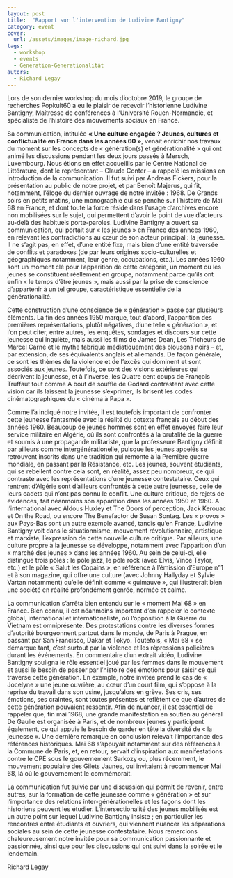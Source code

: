 ```yaml
---
layout: post
title:  "Rapport sur l'intervention de Ludivine Bantigny"
category: event
cover:
  url: /assets/images/image-richard.jpg
tags:
  - workshop
  - events
  - Generation-Generationalität
autors:
  - Richard Legay
---
```


Lors de son dernier workshop du mois d’octobre 2019, le groupe de recherches Popkult60 a eu le plaisir de recevoir l’historienne Ludivine Bantigny, Maîtresse de conférences à l’Université Rouen-Normandie, et spécialiste de l’histoire des mouvements sociaux en France.

<!-- more -->

Sa communication, intitulée **« Une culture engagée ? Jeunes, cultures et conflictualité en France dans les années 60 »**, venait enrichir nos travaux du moment sur les concepts de « génération(s) et générationalité » qui ont animé les discussions pendant les deux jours passés à Mersch, Luxembourg. Nous étions en effet accueillis par le Centre National de Littérature, dont le représentant – Claude Conter – a rappelé les missions en introduction de la communication. Il fut suivi par Andreas Fickers, pour la présentation au public de notre projet, et par Benoît Majerus, qui fit, notamment, l’éloge du dernier ouvrage de notre invitée : 1968. De Grands soirs en petits matins, une monographie qui se penche sur l’histoire de Mai 68 en France, et dont toute la force réside dans l’usage d’archives encore non mobilisées sur le sujet, qui permettent d’avoir le point de vue d’acteurs au-delà des habituels porte-paroles.
Ludivine Bantigny a ouvert sa communication, qui portait sur « les jeunes » en France des années 1960, en relevant les contradictions au cœur de son acteur principal : la jeunesse. Il ne s’agit pas, en effet, d’une entité fixe, mais bien d’une entité traversée de conflits et paradoxes (de par leurs origines socio-culturelles et géographiques notamment, leur genre, occupations, etc.). Les années 1960 sont un moment clé pour l’apparition de cette catégorie, un moment où les jeunes se constituent réellement en groupe, notamment parce qu’ils ont enfin « le temps d’être jeunes », mais aussi par la prise de conscience d’appartenir à un tel groupe, caractéristique essentielle de la générationalité.

Cette construction d’une conscience de « génération » passe par plusieurs éléments. La fin des années 1950 marque, tout d’abord, l’apparition des premières représentations, plutôt négatives, d’une telle « génération », et l’on peut citer, entre autres, les enquêtes, sondages et discours sur cette jeunesse qui inquiète, mais aussi les films de James Dean, Les Tricheurs de Marcel Carné et le mythe fabriqué médiatiquement des blousons noirs – et, par extension, de ses équivalents anglais et allemands. De façon générale, ce sont les thèmes de la violence et de l’excès qui dominent et sont associés aux jeunes. Toutefois, ce sont des visions extérieures qui décrivent la jeunesse, et à l’inverse, les Quatre cent coups de François Truffaut tout comme A bout de souffle de Godard contrastent avec cette vision car ils laissent la jeunesse s’exprimer, ils brisent les codes cinématographiques du « cinéma à Papa ».

Comme l’a indiqué notre invitée, il est toutefois important de confronter cette jeunesse fantasmée avec la réalité du cotexte français au début des années 1960. Beaucoup de jeunes hommes sont en effet envoyés faire leur service militaire en Algérie, où ils sont confrontés à la brutalité de la guerre et soumis à une propagande militariste, que la professeure Bantigny définit par ailleurs comme intergénérationelle, puisque les jeunes appelés se retrouvent inscrits dans une tradition qui remonte à la Première guerre mondiale, en passant par la Résistance, etc. Les jeunes, souvent étudiants, qui se rebellent contre cela sont, en réalité, assez peu nombreux, ce qui contraste avec les représentations d’une jeunesse contestataire. Ceux qui rentrent d’Algérie sont d’ailleurs confrontés à cette autre jeunesse, celle de leurs cadets qui n’ont pas connu le conflit.
Une culture critique, de rejets de évidences, fait néanmoins son apparition dans les années 1950 et 1960. A l’international avec Aldous Huxley et The Doors of perception, Jack Kerouac et On the Road, ou encore The Benefactor de Susan Sontag. Les « provos » aux Pays-Bas sont un autre exemple avancé, tandis qu’en France, Ludivine Bantigny voit dans le situationnisme, mouvement révolutionnaire, artistique et marxiste, l’expression de cette nouvelle culture critique. Par ailleurs, une culture propre à la jeunesse se développe, notamment avec l’apparition d’un « marché des jeunes » dans les années 1960. Au sein de celui-ci, elle distingue trois pôles : le pôle jazz, le pôle rock (avec Elvis, Vince Taylor, etc.) et le pôle « Salut les Copains », en référence à l’émission d’Europe n°1 et à son magazine, qui offre une culture (avec Johnny Hallyday et Sylvie Vartan notamment) qu’elle définit comme « guimauve », qui illustrerait bien une société en réalité profondément genrée, normée et calme.

La communication s’arrêta bien entendu sur le « moment Mai 68 » en France. Bien connu, il est néanmoins important d’en rappeler le contexte global, international et internationaliste, où l’opposition à la Guerre du Vietnam est omniprésente. Des protestations contre les diverses formes d’autorité bourgeonnent partout dans le monde, de Paris à Prague, en passant par San Francisco, Dakar et Tokyo. Toutefois, « Mai 68 » se démarque tant, c’est surtout par la violence et les répressions policières durant les événements. En commentaire d’un extrait vidéo, Ludivine Bantigny souligna le rôle essentiel joué par les femmes dans le mouvement et aussi le besoin de passer par l’histoire des émotions pour saisir ce qui traverse cette génération. En exemple, notre invitée prend le cas de « Jocelyne » une jeune ouvrière, au cœur d’un court film, qui s’oppose à la reprise du travail dans son usine, jusqu’alors en grève. Ses cris, ses émotions, ses craintes, sont toutes présentes et reflètent ce que d’autres de cette génération pouvaient ressentir. Afin de nuancer, il est essentiel de rappeler que, fin mai 1968, une grande manifestation en soutien au général De Gaulle est organisée à Paris, et de nombreux jeunes y participent également, ce qui appuie le besoin de garder en tête la diversité de « la jeunesse ». Une dernière remarque en conclusion relevait l’importance des références historiques. Mai 68 s’appuyait notamment sur des références à la Commune de Paris, et, en retour, servait d’inspiration aux manifestations contre le CPE sous le gouvernement Sarkozy ou, plus récemment, le mouvement populaire des Gilets Jaunes, qui invitaient à recommencer Mai 68, là où le gouvernement le commémorait.

La communication fut suivie par une discussion qui permit de revenir, entre autres, sur la formation de cette jeunesse comme « génération » et sur l’importance des relations inter-générationelles et les façons dont les historiens peuvent les étudier. L’intersectionalité des jeunes mobilisés est un autre point sur lequel Ludivine Bantigny insiste ; en particulier les rencontres entre étudiants et ouvriers, qui viennent nuancer les séparations sociales au sein de cette jeunesse contestataire. Nous remercions chaleureusement notre invitée pour sa communication passionnante et passionnée, ainsi que pour les discussions qui ont suivi dans la soirée et le lendemain.

Richard Legay
